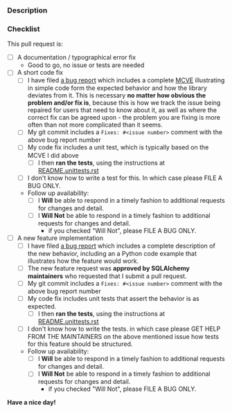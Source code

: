<!-- Provide a general summary of your proposed changes in the Title field above -->

### Description
<!-- Describe your changes in detail -->

### Checklist
<!-- go over following points. check them with an `x` if they do apply, (they turn into clickable checkboxes once the PR is submitted, so no need to do everything at once)

-->

This pull request is:

- [ ] A documentation / typographical error fix
	- Good to go, no issue or tests are needed
- [ ] A short code fix
	- [ ] I have filed [a bug report](https://github.com/sqlalchemy/sqlalchemy/issues) which includes a complete [MCVE](http://stackoverflow.com/help/mcve) illustrating in simple code form the expected behavior and how the library deviates from it.   This is necessary **no matter how obvious the problem and/or fix is**, because this is how we track the issue being repaired for users that need to know about it, as well as where the correct fix can be agreed upon - the problem you are fixing is more often than not more complicated than it seems.
	- [ ] My git commit includes a `Fixes: #<issue number>` comment with the above bug report number
	- [ ] My code fix includes a unit test, which is typically based on the MCVE I did above
		- [ ] I then **ran the tests**, using the instructions at [README.unittests.rst](https://github.com/sqlalchemy/sqlalchemy/blob/master/README.unittests.rst)
	- [ ] I don't know how to write a test for this.    In which case please FILE A BUG ONLY.
	- Follow up availability:
		- [ ] I **Will** be able to respond in a timely fashion to additional requests for changes and detail.
		- [ ] I **Will Not** be able to respond in a timely fashion to additional requests for changes and detail.
			- if you checked "Will Not", please FILE A BUG ONLY.
- [ ] A new feature implementation
	- [ ] I have filed [a bug report](https://github.com/sqlalchemy/sqlalchemy/issues) which includes a complete description of the new behavior, including an a Python code example that illustrates how the feature would work.
	- [ ] The new feature request was **approved by SQLAlchemy maintainers** who requested that I submit a pull request.
	- [ ] My git commit includes a `Fixes: #<issue number>` comment with the above bug report number
	- [ ] My code fix includes unit tests that assert the behavior is as expected.
		- [ ] I then **ran the tests**, using the instructions at [README.unittests.rst](https://github.com/sqlalchemy/sqlalchemy/blob/master/README.unittests.rst)
	- [ ] I don't know how to write the tests.  in which case please GET HELP FROM THE MAINTAINERS on the above mentioned issue how tests for this feature should be structured.
	- Follow up availability:
		- [ ] I **Will** be able to respond in a timely fashion to additional requests for changes and detail.
		- [ ] I **Will Not** be able to respond in a timely fashion to additional requests for changes and detail.
			- if you checked "Will Not", please FILE A BUG ONLY.

<!-- Note that **we do not accept one-liner code fix pull requests with no tests**.  Code that is not tested is itself **a bug**.   We will help you fix any problem you have, as long as you produce [issue reports](https://github.com/sqlalchemy/sqlalchemy/issues) that include code samples, stack traces, and most preferably complete standalone test cases. -->

**Have a nice day!**
